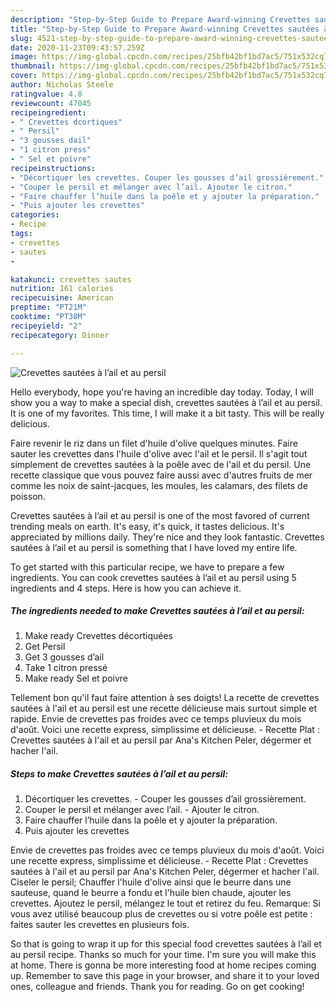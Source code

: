 ```yaml
---
description: "Step-by-Step Guide to Prepare Award-winning Crevettes sautées à l’ail et au persil"
title: "Step-by-Step Guide to Prepare Award-winning Crevettes sautées à l’ail et au persil"
slug: 4521-step-by-step-guide-to-prepare-award-winning-crevettes-sautees-a-lail-et-au-persil
date: 2020-11-23T09:43:57.259Z
image: https://img-global.cpcdn.com/recipes/25bfb42bf1bd7ac5/751x532cq70/crevettes-sautees-a-lail-et-au-persil-photo-principale-de-la-recette.jpg
thumbnail: https://img-global.cpcdn.com/recipes/25bfb42bf1bd7ac5/751x532cq70/crevettes-sautees-a-lail-et-au-persil-photo-principale-de-la-recette.jpg
cover: https://img-global.cpcdn.com/recipes/25bfb42bf1bd7ac5/751x532cq70/crevettes-sautees-a-lail-et-au-persil-photo-principale-de-la-recette.jpg
author: Nicholas Steele
ratingvalue: 4.8
reviewcount: 47045
recipeingredient:
- " Crevettes dcortiques"
- " Persil"
- "3 gousses dail"
- "1 citron press"
- " Sel et poivre"
recipeinstructions:
- "Décortiquer les crevettes. Couper les gousses d’ail grossièrement."
- "Couper le persil et mélanger avec l’ail. Ajouter le citron."
- "Faire chauffer l’huile dans la poêle et y ajouter la préparation."
- "Puis ajouter les crevettes"
categories:
- Recipe
tags:
- crevettes
- sautes
- 

katakunci: crevettes sautes  
nutrition: 161 calories
recipecuisine: American
preptime: "PT21M"
cooktime: "PT38M"
recipeyield: "2"
recipecategory: Dinner

---
```



![Crevettes sautées à l’ail et au persil](https://img-global.cpcdn.com/recipes/25bfb42bf1bd7ac5/751x532cq70/crevettes-sautees-a-lail-et-au-persil-photo-principale-de-la-recette.jpg)

Hello everybody, hope you're having an incredible day today. Today, I will show you a way to make a special dish, crevettes sautées à l’ail et au persil. It is one of my favorites. This time, I will make it a bit tasty. This will be really delicious.

Faire revenir le riz dans un filet d&#39;huile d&#39;olive quelques minutes. Faire sauter les crevettes dans l&#39;huile d&#39;olive avec l&#39;ail et le persil. Il s&#39;agit tout simplement de crevettes sautées à la poêle avec de l&#39;ail et du persil. Une recette classique que vous pouvez faire aussi avec d&#39;autres fruits de mer comme les noix de saint-jacques, les moules, les calamars, des filets de poisson.

Crevettes sautées à l’ail et au persil is one of the most favored of current trending meals on earth. It's easy, it's quick, it tastes delicious. It's appreciated by millions daily. They're nice and they look fantastic. Crevettes sautées à l’ail et au persil is something that I have loved my entire life.


To get started with this particular recipe, we have to prepare a few ingredients. You can cook crevettes sautées à l’ail et au persil using 5 ingredients and 4 steps. Here is how you can achieve it.

<!--inarticleads1-->

##### The ingredients needed to make Crevettes sautées à l’ail et au persil:

1. Make ready  Crevettes décortiquées
1. Get  Persil
1. Get 3 gousses d’ail
1. Take 1 citron pressé
1. Make ready  Sel et poivre


Tellement bon qu&#39;il faut faire attention à ses doigts! La recette de crevettes sautées à l&#39;ail et au persil est une recette délicieuse mais surtout simple et rapide. Envie de crevettes pas froides avec ce temps pluvieux du mois d&#39;août. Voici une recette express, simplissime et délicieuse. - Recette Plat : Crevettes sautées à l&#39;ail et au persil par Ana&#39;s Kitchen Peler, dégermer et hacher l&#39;ail. 

<!--inarticleads2-->

##### Steps to make Crevettes sautées à l’ail et au persil:

1. Décortiquer les crevettes. - Couper les gousses d’ail grossièrement.
1. Couper le persil et mélanger avec l’ail. - Ajouter le citron.
1. Faire chauffer l’huile dans la poêle et y ajouter la préparation.
1. Puis ajouter les crevettes


Envie de crevettes pas froides avec ce temps pluvieux du mois d&#39;août. Voici une recette express, simplissime et délicieuse. - Recette Plat : Crevettes sautées à l&#39;ail et au persil par Ana&#39;s Kitchen Peler, dégermer et hacher l&#39;ail. Ciseler le persil; Chauffer l&#39;huile d&#39;olive ainsi que le beurre dans une sauteuse, quand le beurre a fondu et l&#39;huile bien chaude, ajouter les crevettes. Ajoutez le persil, mélangez le tout et retirez du feu. Remarque: Si vous avez utilisé beaucoup plus de crevettes ou si votre poêle est petite : faites sauter les crevettes en plusieurs fois. 

So that is going to wrap it up for this special food crevettes sautées à l’ail et au persil recipe. Thanks so much for your time. I'm sure you will make this at home. There is gonna be more interesting food at home recipes coming up. Remember to save this page in your browser, and share it to your loved ones, colleague and friends. Thank you for reading. Go on get cooking!
